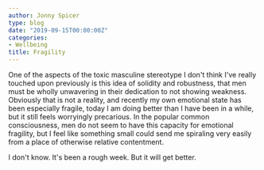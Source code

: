 ```yaml
---
author: Jonny Spicer
type: blog
date: "2019-09-15T00:00:00Z"
categories:
- Wellbeing
title: Fragility
---
```

One of the aspects of the toxic masculine stereotype I don't think I've really touched upon previously is this idea of solidity and robustness, that men must be wholly unwavering in their dedication
to not showing weakness. Obviously that is not a reality, and recently my own emotional state has been especially fragile, today I am doing better than I have been in a while, but it still feels
worryingly precarious. In the popular common consciousness, men do not seem to have this capacity for emotional fragility, but I feel like something small could send me spiraling very easily from
a place of otherwise relative contentment.

I don't know. It's been a rough week. But it will get better.
